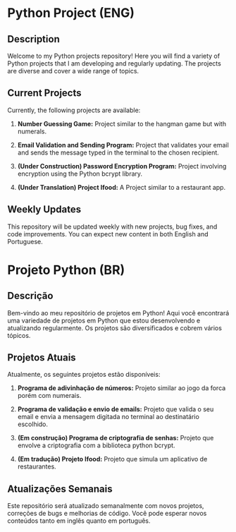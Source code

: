 # Python Project (ENG)

## Description

Welcome to my Python projects repository! Here you will find a variety of Python projects that I am developing and regularly updating. The projects are diverse and cover a wide range of topics.

## Current Projects

Currently, the following projects are available:

1. **Number Guessing Game:** Project similar to the hangman game but with numerals.

2. **Email Validation and Sending Program:** Project that validates your email and sends the message typed in the terminal to the chosen recipient.

3. **(Under Construction) Password Encryption Program:** Project involving encryption using the Python bcrypt library.
   
4. **(Under Translation) Project Ifood:** A Project similar to a restaurant app.

## Weekly Updates

This repository will be updated weekly with new projects, bug fixes, and code improvements. You can expect new content in both English and Portuguese.




# Projeto Python (BR)

## Descrição

Bem-vindo ao meu repositório de projetos em Python! Aqui você encontrará uma variedade de projetos em Python que estou desenvolvendo e atualizando regularmente. Os projetos são diversificados e cobrem vários tópicos.

## Projetos Atuais

Atualmente, os seguintes projetos estão disponíveis:

1. **Programa de adivinhação de números:** Projeto similar ao jogo da forca porém com numerais.

2. **Programa de validação e envio de emails:** Projeto que valida o seu email e envia a mensagem digitada no terminal ao destinatário escolhido.

3. **(Em construção) Programa de criptografia de senhas:** Projeto que envolve a criptografia com a biblioteca python bcrypt.

4. **(Em tradução) Projeto Ifood:** Projeto que simula um aplicativo de restaurantes. 

## Atualizações Semanais

Este repositório será atualizado semanalmente com novos projetos, correções de bugs e melhorias de código. Você pode esperar novos conteúdos tanto em inglês quanto em português.
